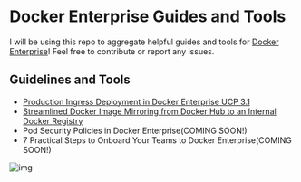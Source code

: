 # Docker Enterprise Guides and Tools

I will be using this repo to aggregate helpful guides and tools for [Docker Enterprise](https://www.docker.com/products/docker-enterprise)! Feel free to contribute or report any issues.

## Guidelines and Tools
- [Production Ingress Deployment in Docker Enterprise UCP 3.1](ingress/README.md)
- [Streamlined Docker Image Mirroring from Docker Hub to an Internal Docker Registry](hub-image-mirroring/README.md)
- Pod Security Policies in Docker Enterprise(COMING SOON!)
- 7 Practical Steps to Onboard Your Teams to Docker Enterprise(COMING SOON!)

![img](https://www.docker.com/sites/default/files/d8/styles/large/public/2018-11/freedom-1200.png?itok=GQEJ85E6)

